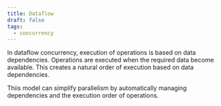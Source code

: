 ```yaml
---
title: Dataflow
draft: false
tags:
  - concurrency
---
```

In dataflow concurrency, execution of operations is based on data dependencies.  Operations are executed when the required data become available. This creates a natural order of execution based on data dependencies. 

Thiis model can simplify parallelism by automatically managing dependencies and the execution order of operations.
